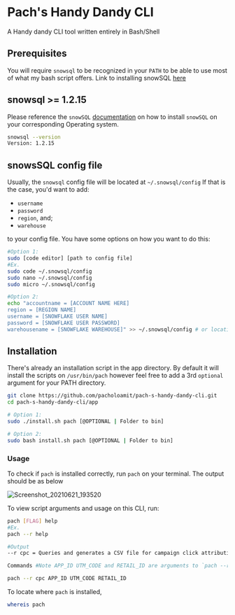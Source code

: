 
# Pach's Handy Dandy CLI

A Handy dandy CLI tool written entirely in Bash/Shell

## Prerequisites
You will require `snowsql` to be recognized in your `PATH`
to be able to use most of what my bash script offers.
Link to installing snowSQL [here](https://docs.snowflake.com/en/user-guide/snowsql-install-config.html)

## snowsql >= 1.2.15

Please reference the `snowSQL` [documentation](https://docs.snowflake.com/en/user-guide/snowsql-install-config.html)
on how to install `snowSQL` on your corresponding Operating system.

```bash
snowsql --version
Version: 1.2.15
```
## snowsSQL config file

Usually, the `snowsql` config file will be located at `~/.snowsql/config`
If that is the case, you'd want to add:

- `username`
- `password` 
- `region`, and;
- `warehouse`

to your config file. You have some options on how you want
to do this:

```bash
#Option 1:
sudo [code editor] [path to config file]
#Ex.
sudo code ~/.snowsql/config
sudo nano ~/.snowsql/config
sudo micro ~/.snowsql/config

#Option 2:
echo "accountname = [ACCOUNT NAME HERE]
region = [REGION NAME]
username = [SNOWFLAKE USER NAME]
password = [SNOWFLAKE USER PASSWORD]
warehousename = [SNOWFLAKE WAREHOUSE]" >> ~/.snowsql/config # or location where your config file is located

```


## Installation

There's already an installation script in the app directory.
By default it will install the scripts on `/usr/bin/pach` however
feel free to add a 3rd `optional` argument for your PATH directory.

```bash
git clone https://github.com/pacholoamit/pach-s-handy-dandy-cli.git
cd pach-s-handy-dandy-cli/app

# Option 1:
sudo ./install.sh pach [@OPTIONAL | Folder to bin]

# Option 2:
sudo bash install.sh pach [@OPTIONAL | Folder to bin]
```


### Usage

To check if `pach` is installed correctly, run `pach` on your terminal.
The output should be as below

![Screenshot_20210621_193520](https://user-images.githubusercontent.com/69985528/122755691-f1ae7800-d2c7-11eb-93dc-530488830805.png)

To view script arguments and usage on this CLI, run:

```bash
pach [FLAG] help
#Ex.
pach --r help

#Output
--r cpc = Queries and generates a CSV file for campaign click attribution

Commands #Note APP_ID UTM_CODE and RETAIL_ID are arguments to `pach --r cpc`

pach --r cpc APP_ID UTM_CODE RETAIL_ID


```

To locate where `pach` is installed,

```bash
whereis pach
```

